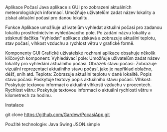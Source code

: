 Aplikace Počasí
Java aplikace s GUI pro zobrazení aktuálních meteorologických informací. Umožňuje uživatelům zadat název lokality a získat aktuální počasí pro danou lokalitu.

Funkce
Aplikace umožňuje uživatelům vyhledat aktuální počasí pro zadanou lokalitu prostřednictvím vyhledávacího pole. 
Po zadání názvu lokality a stisknutí tlačítka "Vyhledat" aplikace získává a zobrazuje aktuální teplotu, stav počasí, vlhkost vzduchu a rychlost větru v grafické formě.

Komponenty GUI
Grafické uživatelské rozhraní aplikace obsahuje několik klíčových komponent:
Vyhledávací pole: Umožňuje uživatelům zadat název lokality pro vyhledání aktuálního počasí.
Obrázek stavu počasí: Zobrazuje vizuální reprezentaci aktuálního stavu počasí, jako je například oblačno, déšť, sníh atd.
Teplota: Zobrazuje aktuální teplotu v dané lokalitě.
Popis stavu počasí: Poskytuje textový popis aktuálního stavu počasí.
Vlhkost: Poskytuje textovou informaci o aktuální vlhkosti vzduchu v procentech.
Rychlost větru: Poskytuje textovou informaci o aktuální rychlosti větru v kilometrech za hodinu.

Instalace

git clone https://github.com/Gardew/PocasiApp.git


Použité technologie:
Java
Swing
JSON.simple 

